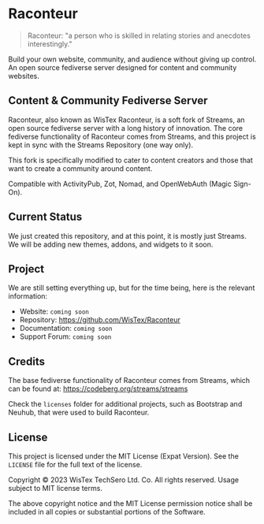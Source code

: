 # Raconteur

> Raconteur: "a person who is skilled in relating stories and anecdotes interestingly."

Build your own website, community, and audience without giving up control. An open source fediverse server designed for content and community websites.

## Content & Community Fediverse Server

Raconteur, also known as WisTex Raconteur, is a soft fork of Streams, an open source fediverse server with a long history of innovation. The core fediverse functionality of Raconteur comes from Streams, and this project is kept in sync with the Streams Repository (one way only).

This fork is specifically modified to cater to content creators and those that want to create a community around content.

Compatible with ActivityPub, Zot, Nomad, and OpenWebAuth (Magic Sign-On).

## Current Status

We just created this repository, and at this point, it is mostly just Streams. We will be adding new themes, addons, and widgets to it soon.

## Project

We are still setting everything up, but for the time being, here is the relevant information:

* Website: `coming soon`
* Repository: https://github.com/WisTex/Raconteur
* Documentation: `coming soon`
* Support Forum: `coming soon`

## Credits

The base fediverse functionality of Raconteur comes from Streams, which can be found at: https://codeberg.org/streams/streams

Check the `licenses` folder for additional projects, such as Bootstrap and Neuhub, that were used to build Raconteur.

## License

This project is licensed under the MIT License (Expat Version). See the `LICENSE` file for the full text of the license.

Copyright &copy; 2023 WisTex TechSero Ltd. Co. All rights reserved. Usage subject to MIT license terms.

The above copyright notice and the MIT License permission notice shall be included in all copies or substantial portions of the Software.
